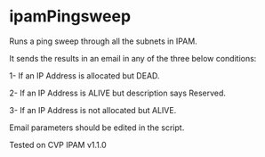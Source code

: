 # ipamPingsweep
Runs a ping sweep through all the subnets in IPAM.

It sends the results in an email in any of the three below conditions: 

1- If an IP Address is allocated but DEAD.

2- If an IP Address is ALIVE but description says Reserved.

3- If an IP Address is not allocated but ALIVE.

Email parameters should be edited in the script.

Tested on CVP IPAM v1.1.0

